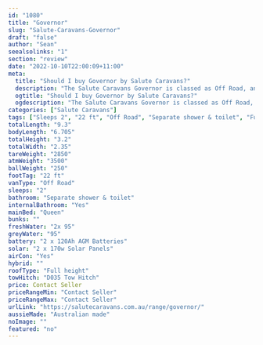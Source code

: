 ```yaml
---
id: "1080"
title: "Governor"
slug: "Salute-Caravans-Governor"
draft: "false"
author: "Sean"
seealsolinks: "1"
section: "review"
date: "2022-10-10T22:00:09+11:00"
meta:
  title: "Should I buy Governor by Salute Caravans?"
  description: "The Salute Caravans Governor is classed as Off Road, and sleeps 2 people. It is Australian made and comes in at 22 ft. It generally has Separate shower & toilet."
  ogtitle: "Should I buy Governor by Salute Caravans?"
  ogdescription: "The Salute Caravans Governor is classed as Off Road, and sleeps 2 people. It is Australian made and comes in at 22 ft. It generally has Separate shower & toilet."
categories: ["Salute Caravans"]
tags: ["Sleeps 2", "22 ft", "Off Road", "Separate shower & toilet", "Full height", "Price Unknown", "Australian made"]
totalLength: "9.3"
bodyLength: "6.705"
totalHeight: "3.2"
totalWidth: "2.35"
tareWeight: "2850"
atmWeight: "3500"
ballWeight: "250"
footTag: "22 ft"
vanType: "Off Road"
sleeps: "2"
bathroom: "Separate shower & toilet"
internalBathroom: "Yes"
mainBed: "Queen"
bunks: ""
freshWater: "2x 95"
greyWater: "95"
battery: "2 x 120Ah AGM Batteries"
solar: "2 x 170w Solar Panels"
airCon: "Yes"
hybrid: ""
roofType: "Full height"
towHitch: "D035 Tow Hitch"
price: Contact Seller
priceRangeMin: "Contact Seller"
priceRangeMax: "Contact Seller"
urlLink: "https://salutecaravans.com.au/range/governor/"
aussieMade: "Australian made"
noImage: ""
featured: "no"
---
```


